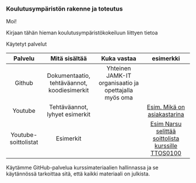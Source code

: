 ### Koulutusympäristön rakenne ja toteutus

Moi!

Kirjaan tähän hieman koulutusympäristökokeiluun liittyen tietoa

Käytetyt palvelut

| Palvelu | Mitä sisältää | Kuka vastaa  | esimerkki |
|:-:|:-:|:-:|:-:|
| Github  | Dokumentaatio, tehtäväannot, koodiesimerkit  | Yhteinen JAMK-IT organisaatio ja opettajalla myös oma  |  |
| Youtube | Tehtäväannot, lyhyet esimerkit |  | [Esim. Mikä on asiakastarina](https://www.youtube.com/watch?v=m8WEoyyFUww&t=20s&list=PLOyRnRI1_Cl6JoS3gjoWpEdAZmraX78rb&index=10)  |
| Youtube-soittolistat  | Esimerkit  |  | [Esim Narsu selittää soittolista kurssille TTOS0100](https://www.youtube.com/playlist?list=PLOyRnRI1_Cl6JoS3gjoWpEdAZmraX78rb)  |


Käytämme GitHub-palvelua kurssimateriaalien hallinnassa ja se käytännössä tarkoittaa sitä, että kaikki materiaali on julkista.
